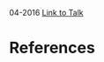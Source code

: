 

04-2016
[Link to Talk](https://www.churchofjesuschrist.org/study/general-conference/2016/04/saturday-afternoon-session?lang=eng)



# References
